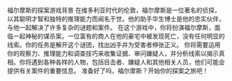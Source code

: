 福尔摩斯的探案游戏背景
在维多利亚时代的伦敦，福尔摩斯是一位著名的侦探，以其聪明才智和独特的推理能力而闻名于世。他的助手华生博士是他的忠实伙伴，与他一起解决了许多复杂的谜题和案件。
在这个游戏中，你将扮演福尔摩斯，面临一起神秘的谋杀案。一位富有的商人在他的豪宅中被发现死亡，没有任何明显的线索。你的任务是解开这个谜团，找出凶手并为受害者伸张正义。
你将需要运用你的观察力、推理能力和调查技巧来收集证据、审问嫌疑人，并分析线索以揭示真相。你将遇到各种各样的人物，包括目击者、嫌疑人和其他相关人员，他们可能会提供有关案件的重要信息。
准备好了吗，福尔摩斯？开始你的探案之旅吧！